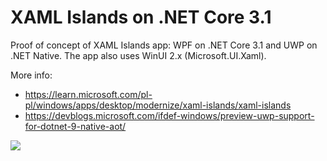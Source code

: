 # XAML Islands on .NET Core 3.1

Proof of concept of XAML Islands app: WPF on .NET Core 3.1 and UWP on .NET Native. The app also uses WinUI 2.x (Microsoft.UI.Xaml).  

More info:
- https://learn.microsoft.com/pl-pl/windows/apps/desktop/modernize/xaml-islands/xaml-islands
- https://devblogs.microsoft.com/ifdef-windows/preview-uwp-support-for-dotnet-9-native-aot/

![](images/Screenshot.png)
